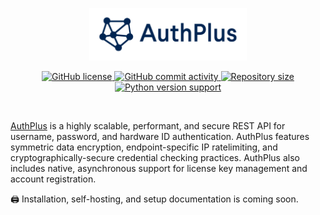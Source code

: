<p align="center">
    <a href="https://authpl.us" target="_blank">
        <img width="50%" src="https://github.com/ayushgun/authplus/blob/main/web/assets/AuthPlus_Logo.png?raw=true" alt="AuthPlus logo">
    </a>
</p>

<p align="center">
    <a href="LICENSE.md" target="_blank">
        <img src="https://img.shields.io/github/license/ayushgun/authplus.svg" alt="GitHub license">
    </a>
    <a href="https://github.com/ayushgun/authplus/commits/2.x" target="_blank">
        <img src="https://img.shields.io/github/commit-activity/y/ayushgun/authplus.svg" alt="GitHub commit activity">
    </a>
    <a href="https://github.com/ayushgun/authplus/graphs/contributors" target="_blank">
        <img src="https://img.shields.io/github/repo-size/ayushgun/authplus" alt="Repository size">
    </a>
    <a href="requirements.txt" target="_blank">
        <img src="https://img.shields.io/pypi/pyversions/fastapi" alt="Python version support">
    </a>
</p>
<br/>

[AuthPlus](https://authpl.us/) is a highly scalable, performant, and secure REST API for username, password, and hardware ID authentication. AuthPlus features symmetric data encryption, endpoint-specific IP ratelimiting, and cryptographically-secure credential checking practices. AuthPlus also includes native, asynchronous support for license key management and account registration. 

🖨️ Installation, self-hosting, and setup documentation is coming soon.
